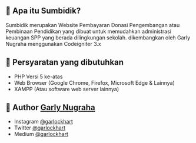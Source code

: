 ## 🤔 Apa itu Sumbidik?

Sumbidik merupakan Website Pembayaran Donasi Pengembangan atau Pembinaan Pendidikan yang dibuat untuk memudahkan administrasi keuangan SPP yang berada dilingkungan sekolah. dikembangkan oleh Garly Nugraha menggunakan Codeigniter 3.x

## 🧐 Persyaratan yang dibutuhkan

- PHP Versi 5 ke-atas
- Web Browser (Google Chrome, Firefox, Microsoft Edge & Lainnya)
- XAMPP (Atau software web server lainnya)

## 🧑 Author <a href="https://www.garlockhart.com">Garly Nugraha</a>

- Instagram <a href="https://www.instagram.com/garlockhart">@garlockhart</a>
- Twitter <a href="https://twitter.com/garlockhart">@garlockhart</a>
- Medium <a href="https://medium.com/@garlockhart">@garlockhart</a>
